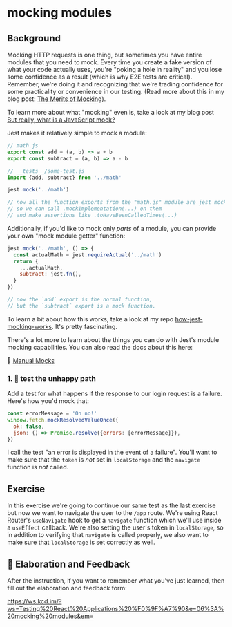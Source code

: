 # mocking modules

## Background

Mocking HTTP requests is one thing, but sometimes you have entire modules that
you need to mock. Every time you create a fake version of what your code
actually uses, you're "poking a hole in reality" and you lose some confidence as
a result (which is why E2E tests are critical). Remember, we're doing it and
recognizing that we're trading confidence for some practicality or convenience
in our testing. (Read more about this in my blog post:
[The Merits of Mocking](https://kentcdodds.com/blog/the-merits-of-mocking)).

To learn more about what "mocking" even is, take a look at my blog post
[But really, what is a JavaScript mock?](https://kentcdodds.com/blog/but-really-what-is-a-javascript-mock)

Jest makes it relatively simple to mock a module:

```javascript
// math.js
export const add = (a, b) => a + b
export const subtract = (a, b) => a - b

// __tests__/some-test.js
import {add, subtract} from '../math'

jest.mock('../math')

// now all the function exports from the "math.js" module are jest mock functions
// so we can call .mockImplementation(...) on them
// and make assertions like .toHaveBeenCalledTimes(...)
```

Additionally, if you'd like to mock only _parts_ of a module, you can provide
your own "mock module getter" function:

```javascript
jest.mock('../math', () => {
  const actualMath = jest.requireActual('../math')
  return {
    ...actualMath,
    subtract: jest.fn(),
  }
})

// now the `add` export is the normal function,
// but the `subtract` export is a mock function.
```

To learn a bit about how this works, take a look at my repo
[how-jest-mocking-works](https://github.com/kentcdodds/how-jest-mocking-works).
It's pretty fascinating.

There's a lot more to learn about the things you can do with Jest's module
mocking capabilities. You can also read the docs about this here:

📜 [Manual Mocks](https://jestjs.io/docs/en/manual-mocks)

### 1. 💯 test the unhappy path

Add a test for what happens if the response to our login request is a failure.
Here's how you'd mock that:

```javascript
const errorMessage = 'Oh no!'
window.fetch.mockResolvedValueOnce({
  ok: false,
  json: () => Promise.resolve({errors: [errorMessage]}),
})
```

I call the test "an error is displayed in the event of a failure". You'll want
to make sure that the `token` is _not_ set in `localStorage` and the `navigate`
function is _not_ called.

## Exercise

In this exercise we're going to continue our same test as the last exercise but
now we want to navigate the user to the `/app` route. We're using React Router's
`useNavigate` hook to get a `navigate` function which we'll use inside a
`useEffect` callback. We're also setting the user's token in `localStorage`, so
in addition to verifying that `navigate` is called properly, we also want to
make sure that `localStorage` is set correctly as well.

## 🦉 Elaboration and Feedback

After the instruction, if you want to remember what you've just learned, then
fill out the elaboration and feedback form:

https://ws.kcd.im/?ws=Testing%20React%20Applications%20%F0%9F%A7%90&e=06%3A%20mocking%20modules&em=
